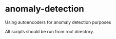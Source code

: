 # anomaly-detection
Using autoencoders for anomaly detection purposes

All scripts should be run from root directory.
